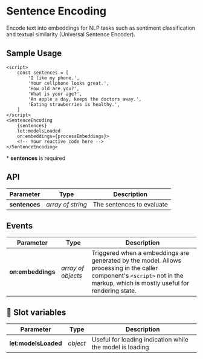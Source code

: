 # Sentence Encoding

Encode text into embeddings for NLP tasks such as sentiment classification and textual similarity (Universal Sentence Encoder).

## Sample Usage

    <script>
        const sentences = [
            'I like my phone.',
            'Your cellphone looks great.',
            'How old are you?',
            'What is your age?',
            'An apple a day, keeps the doctors away.',
            'Eating strawberries is healthy.',
        ]
    </script>
    <SentenceEncoding
        {sentences}
        let:modelsLoaded
        on:embeddings={processEmbeddings}>
        <!-- Your reactive code here -->
    </SentenceEncoding>

\* **sentences** is required

## API

| Parameter     | Type              | Description               |
| ------------- | ----------------- | ------------------------- |
| **sentences** | _array of string_ | The sentences to evaluate |

## Events

| Parameter         | Type               | Description                                                                                                                                                                   |
| ----------------- | ------------------ | ----------------------------------------------------------------------------------------------------------------------------------------------------------------------------- |
| **on:embeddings** | _array of objects_ | Triggered when a embeddings are generated by the model. Allows processing in the caller component's `<script>` not in the markup, which is mostly useful for rendering state. |

## 🎰 Slot variables

| Parameter            | Type     | Description                                              |
| -------------------- | -------- | -------------------------------------------------------- |
| **let:modelsLoaded** | _object_ | Useful for loading indication while the model is loading |
